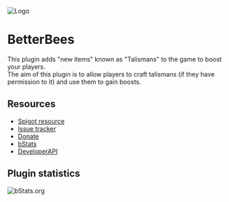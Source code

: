 ![Logo](notyet)

# BetterBees
This plugin adds "new items" known as "Talismans" to the game to boost your players.\
The aim of this plugin is to allow players to craft talismans (if they have permission to it) and use them to gain boosts.

## Resources
- [Spigot resource](https://www.spigotmc.org/resources/X/)
- [Issue tracker](https://github.com/AlonsoAliaga/BetterTalismans/issues)
- [Donate](https://paypal.me/AlonsoAliaga)
- [bStats](https://bstats.org/plugin/bukkit/BetterTalismans)
- [DeveloperAPI](https://github.com/AlonsoAliaga/BetterTalismans/wiki/BetterTalismansAPI)

## Plugin statistics
![bStats.org](https://bstats.org/signatures/bukkit/BetterTalismans.svg)
